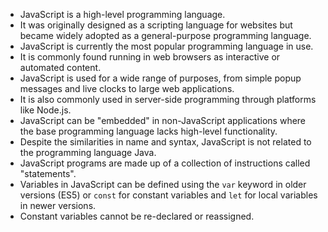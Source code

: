 
- JavaScript is a high-level programming language.
- It was originally designed as a scripting language for websites but became widely adopted as a general-purpose programming language.
- JavaScript is currently the most popular programming language in use.
- It is commonly found running in web browsers as interactive or automated content.
- JavaScript is used for a wide range of purposes, from simple popup messages and live clocks to large web applications.
- It is also commonly used in server-side programming through platforms like Node.js.
- JavaScript can be "embedded" in non-JavaScript applications where the base programming language lacks high-level functionality.
- Despite the similarities in name and syntax, JavaScript is not related to the programming language Java.
- JavaScript programs are made up of a collection of instructions called "statements".
- Variables in JavaScript can be defined using the `var` keyword in older versions (ES5) or `const` for constant variables and `let` for local variables in newer versions.
- Constant variables cannot be re-declared or reassigned.


